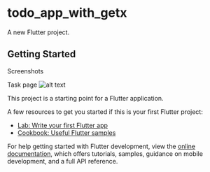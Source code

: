 # todo_app_with_getx

A new Flutter project.

## Getting Started

Screenshots

Task page
![alt text](https://github.com/trunnuyen/Todo-Alarm-app-Getx-Flutter/blob/assets/images/screenshots/task_page.png?raw=true)

This project is a starting point for a Flutter application.

A few resources to get you started if this is your first Flutter project:

- [Lab: Write your first Flutter app](https://docs.flutter.dev/get-started/codelab)
- [Cookbook: Useful Flutter samples](https://docs.flutter.dev/cookbook)

For help getting started with Flutter development, view the
[online documentation](https://docs.flutter.dev/), which offers tutorials,
samples, guidance on mobile development, and a full API reference.
